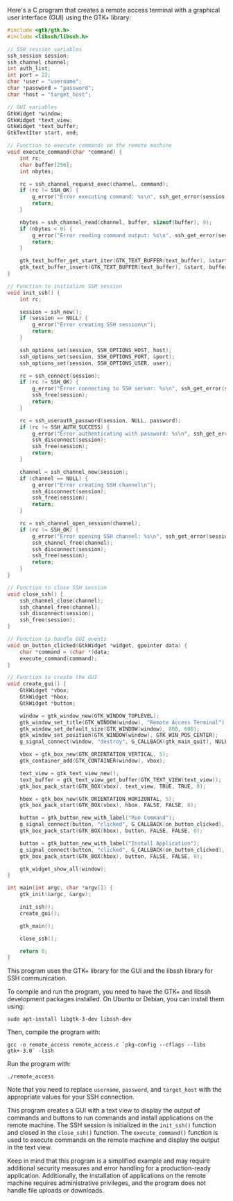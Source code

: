 Here's a C program that creates a remote access terminal with a graphical user interface (GUI) using the GTK+ library:
```c
#include <gtk/gtk.h>
#include <libssh/libssh.h>

// SSH session variables
ssh_session session;
ssh_channel channel;
int auth_list;
int port = 22;
char *user = "username";
char *password = "password";
char *host = "target_host";

// GUI variables
GtkWidget *window;
GtkWidget *text_view;
GtkWidget *text_buffer;
GtkTextIter start, end;

// Function to execute commands on the remote machine
void execute_command(char *command) {
    int rc;
    char buffer[256];
    int nbytes;

    rc = ssh_channel_request_exec(channel, command);
    if (rc != SSH_OK) {
        g_error("Error executing command: %s\n", ssh_get_error(session));
        return;
    }

    nbytes = ssh_channel_read(channel, buffer, sizeof(buffer), 0);
    if (nbytes < 0) {
        g_error("Error reading command output: %s\n", ssh_get_error(session));
        return;
    }

    gtk_text_buffer_get_start_iter(GTK_TEXT_BUFFER(text_buffer), &start);
    gtk_text_buffer_insert(GTK_TEXT_BUFFER(text_buffer), &start, buffer, nbytes);
}

// Function to initialize SSH session
void init_ssh() {
    int rc;

    session = ssh_new();
    if (session == NULL) {
        g_error("Error creating SSH session\n");
        return;
    }

    ssh_options_set(session, SSH_OPTIONS_HOST, host);
    ssh_options_set(session, SSH_OPTIONS_PORT, &port);
    ssh_options_set(session, SSH_OPTIONS_USER, user);

    rc = ssh_connect(session);
    if (rc != SSH_OK) {
        g_error("Error connecting to SSH server: %s\n", ssh_get_error(session));
        ssh_free(session);
        return;
    }

    rc = ssh_userauth_password(session, NULL, password);
    if (rc != SSH_AUTH_SUCCESS) {
        g_error("Error authenticating with password: %s\n", ssh_get_error(session));
        ssh_disconnect(session);
        ssh_free(session);
        return;
    }

    channel = ssh_channel_new(session);
    if (channel == NULL) {
        g_error("Error creating SSH channel\n");
        ssh_disconnect(session);
        ssh_free(session);
        return;
    }

    rc = ssh_channel_open_session(channel);
    if (rc != SSH_OK) {
        g_error("Error opening SSH channel: %s\n", ssh_get_error(session));
        ssh_channel_free(channel);
        ssh_disconnect(session);
        ssh_free(session);
        return;
    }
}

// Function to close SSH session
void close_ssh() {
    ssh_channel_close(channel);
    ssh_channel_free(channel);
    ssh_disconnect(session);
    ssh_free(session);
}

// Function to handle GUI events
void on_button_clicked(GtkWidget *widget, gpointer data) {
    char *command = (char *)data;
    execute_command(command);
}

// Function to create the GUI
void create_gui() {
    GtkWidget *vbox;
    GtkWidget *hbox;
    GtkWidget *button;

    window = gtk_window_new(GTK_WINDOW_TOPLEVEL);
    gtk_window_set_title(GTK_WINDOW(window), "Remote Access Terminal");
    gtk_window_set_default_size(GTK_WINDOW(window), 800, 600);
    gtk_window_set_position(GTK_WINDOW(window), GTK_WIN_POS_CENTER);
    g_signal_connect(window, "destroy", G_CALLBACK(gtk_main_quit), NULL);

    vbox = gtk_box_new(GTK_ORIENTATION_VERTICAL, 5);
    gtk_container_add(GTK_CONTAINER(window), vbox);

    text_view = gtk_text_view_new();
    text_buffer = gtk_text_view_get_buffer(GTK_TEXT_VIEW(text_view));
    gtk_box_pack_start(GTK_BOX(vbox), text_view, TRUE, TRUE, 0);

    hbox = gtk_box_new(GTK_ORIENTATION_HORIZONTAL, 5);
    gtk_box_pack_start(GTK_BOX(vbox), hbox, FALSE, FALSE, 0);

    button = gtk_button_new_with_label("Run Command");
    g_signal_connect(button, "clicked", G_CALLBACK(on_button_clicked), "ls");
    gtk_box_pack_start(GTK_BOX(hbox), button, FALSE, FALSE, 0);

    button = gtk_button_new_with_label("Install Application");
    g_signal_connect(button, "clicked", G_CALLBACK(on_button_clicked), "sudo apt-get install vlc");
    gtk_box_pack_start(GTK_BOX(hbox), button, FALSE, FALSE, 0);

    gtk_widget_show_all(window);
}

int main(int argc, char *argv[]) {
    gtk_init(&argc, &argv);

    init_ssh();
    create_gui();

    gtk_main();

    close_ssh();

    return 0;
}
```

This program uses the GTK+ library for the GUI and the libssh library for SSH communication.

To compile and run the program, you need to have the GTK+ and libssh development packages installed. On Ubuntu or Debian, you can install them using:

```
sudo apt-install libgtk-3-dev libssh-dev
```

Then, compile the program with:

```
gcc -o remote_access remote_access.c `pkg-config --cflags --libs gtk+-3.0` -lssh
```

Run the program with:

```
./remote_access
```

Note that you need to replace `username`, `password`, and `target_host` with the appropriate values for your SSH connection.

This program creates a GUI with a text view to display the output of commands and buttons to run commands and install applications on the remote machine. The SSH session is initialized in the `init_ssh()` function and closed in the `close_ssh()` function. The `execute_command()` function is used to execute commands on the remote machine and display the output in the text view.

Keep in mind that this program is a simplified example and may require additional security measures and error handling for a production-ready application. Additionally, the installation of applications on the remote machine requires administrative privileges, and the program does not handle file uploads or downloads.
